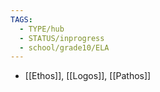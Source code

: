 ```yaml
---
TAGS:
  - TYPE/hub
  - STATUS/inprogress
  - school/grade10/ELA
---
```

- [[Ethos]], [[Logos]], [[Pathos]]